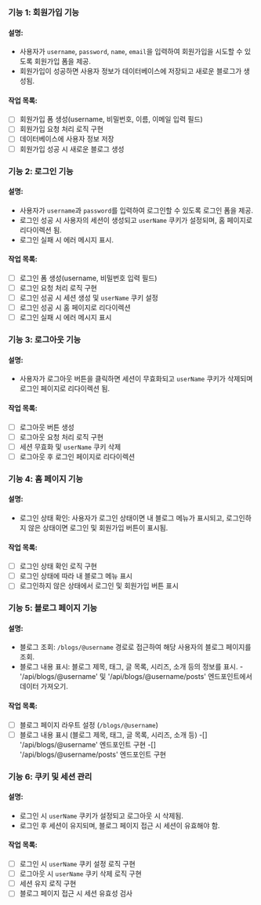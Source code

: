 ### 기능 1: 회원가입 기능
#### 설명:
- 사용자가 `username`, `password`, `name`, `email`을 입력하여 회원가입을 시도할 수 있도록 회원가입 폼을 제공.
- 회원가입이 성공하면 사용자 정보가 데이터베이스에 저장되고 새로운 블로그가 생성됨.

#### 작업 목록:
-[ ] 회원가입 폼 생성(username, 비밀번호, 이름, 이메일 입력 필드)
- [ ] 회원가입 요청 처리 로직 구현
- [ ] 데이터베이스에 사용자 정보 저장
- [ ] 회원가입 성공 시 새로운 블로그 생성

### 기능 2: 로그인 기능
#### 설명:
- 사용자가 `username`과 `password`를 입력하여 로그인할 수 있도록 로그인 폼을 제공.
- 로그인 성공 시 사용자의 세션이 생성되고 `userName` 쿠키가 설정되며, 홈 페이지로 리다이렉션 됨.
- 로그인 실패 시 에러 메시지 표시.

#### 작업 목록:
-[ ] 로그인 폼 생성(username, 비밀번호 입력 필드)
- [ ] 로그인 요청 처리 로직 구현
- [ ] 로그인 성공 시 세션 생성 및 `userName` 쿠키 설정
- [ ] 로그인 성공 시 홈 페이지로 리다이렉션
- [ ] 로그인 실패 시 에러 메시지 표시

### 기능 3: 로그아웃 기능
#### 설명:
- 사용자가 로그아웃 버튼을 클릭하면 세션이 무효화되고 `userName` 쿠키가 삭제되며 로그인 페이지로 리다이렉션 됨.

#### 작업 목록:
- [ ] 로그아웃 버튼 생성
- [ ] 로그아웃 요청 처리 로직 구현
- [ ] 세션 무효화 및 `userName` 쿠키 삭제
- [ ] 로그아웃 후 로그인 페이지로 리다이렉션

### 기능 4: 홈 페이지 기능
#### 설명:
- 로그인 상태 확인: 사용자가 로그인 상태이면 내 블로그 메뉴가 표시되고, 로그인하지 않은 상태이면 로그인 및 회원가입 버튼이 표시됨.

#### 작업 목록:
- [ ] 로그인 상태 확인 로직 구현
- [ ] 로그인 상태에 따라 내 블로그 메뉴 표시
- [ ] 로그인하지 않은 상태에서 로그인 및 회원가입 버튼 표시

### 기능 5: 블로그 페이지 기능
#### 설명:
- 블로그 조회: `/blogs/@username` 경로로 접근하여 해당 사용자의 블로그 페이지를 조회.
- 블로그 내용 표시: 블로그 제목, 태그, 글 목록, 시리즈, 소개 등의 정보를 표시.
-'/api/blogs/@username' 및 '/api/blogs/@username/posts' 엔드포인트에서 데이터 가져오기.

#### 작업 목록:
- [ ] 블로그 페이지 라우트 설정 (`/blogs/@username`)
- [ ] 블로그 내용 표시 (블로그 제목, 태그, 글 목록, 시리즈, 소개 등)
-[] '/api/blogs/@username' 엔드포인트 구현
-[] '/api/blogs/@username/posts' 엔드포인트 구현

### 기능 6: 쿠키 및 세션 관리
#### 설명:
- 로그인 시 `userName` 쿠키가 설정되고 로그아웃 시 삭제됨.
- 로그인 후 세션이 유지되며, 블로그 페이지 접근 시 세션이 유효해야 함.

#### 작업 목록:
- [ ] 로그인 시 `userName` 쿠키 설정 로직 구현
- [ ] 로그아웃 시 `userName` 쿠키 삭제 로직 구현
- [ ] 세션 유지 로직 구현
- [ ] 블로그 페이지 접근 시 세션 유효성 검사

